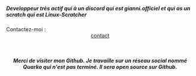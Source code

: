 <!--![Scratch logo S](https://github.com/Linux-Scratcher/Linux-Scratcher/assets/122288570/2eab72c7-9410-4f7f-821a-e7eda042f575)-->
<h5>Developpeur très actif qui à un discord qui est gianni.officiel et qui as un scratch qui est Linux-Scratcher</h5></h5>
Contactez-moi :
 <center>
   <a href="https://linux-scratcher.fr" class="name">contact</a></h5>

<br><h5>Merci de visiter mon Github. Je travaille sur un réseau social nommé Quarko qui n'est pas terminé. Il sera open source sur Github.</h5>
  
   </div>
</center>

